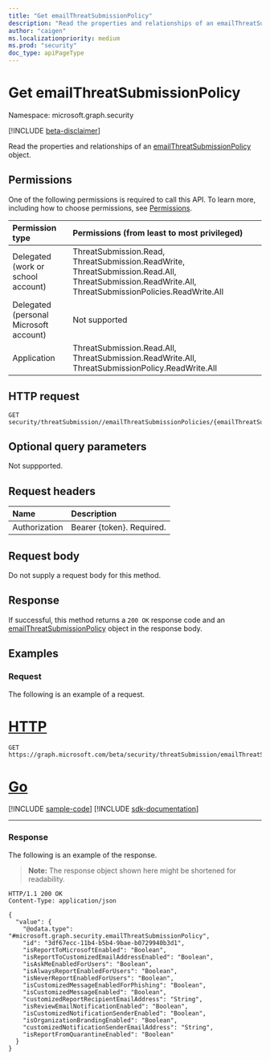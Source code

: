 ```yaml
---
title: "Get emailThreatSubmissionPolicy"
description: "Read the properties and relationships of an emailThreatSubmissionPolicy object."
author: "caigen"
ms.localizationpriority: medium
ms.prod: "security"
doc_type: apiPageType
---
```


# Get emailThreatSubmissionPolicy
Namespace: microsoft.graph.security

[!INCLUDE [beta-disclaimer](../../includes/beta-disclaimer.md)]

Read the properties and relationships of an [emailThreatSubmissionPolicy](../resources/security-emailthreatsubmissionpolicy.md) object.

## Permissions
One of the following permissions is required to call this API. To learn more, including how to choose permissions, see [Permissions](/graph/permissions-reference).

|Permission type|Permissions (from least to most privileged)|
|:---|:---|
|Delegated (work or school account)|ThreatSubmission.Read, ThreatSubmission.ReadWrite, ThreatSubmission.Read.All, ThreatSubmission.ReadWrite.All, ThreatSubmissionPolicies.ReadWrite.All|
|Delegated (personal Microsoft account)|Not supported|
|Application|ThreatSubmission.Read.All, ThreatSubmission.ReadWrite.All, ThreatSubmissionPolicy.ReadWrite.All|

## HTTP request

<!-- {
  "blockType": "ignored"
}
-->
``` http
GET security/threatSubmission//emailThreatSubmissionPolicies/{emailThreatSubmissionPoliciesId}
```

## Optional query parameters
Not suppported.

## Request headers
|Name|Description|
|:---|:---|
|Authorization|Bearer {token}. Required.|

## Request body
Do not supply a request body for this method.

## Response

If successful, this method returns a `200 OK` response code and an [emailThreatSubmissionPolicy](../resources/security-emailthreatsubmissionpolicy.md) object in the response body.

## Examples

### Request
The following is an example of a request.

# [HTTP](#tab/http)
<!-- {
  "blockType": "request",
  "name": "get_emailthreatsubmissionpolicy"
}
-->
``` http
GET https://graph.microsoft.com/beta/security/threatSubmission/emailThreatSubmissionPolicies/{emailThreatSubmissionPoliciesId}
```

# [Go](#tab/go)
[!INCLUDE [sample-code](../includes/snippets/go/get-emailthreatsubmissionpolicy-go-snippets.md)]
[!INCLUDE [sdk-documentation](../includes/snippets/snippets-sdk-documentation-link.md)]

---



### Response
The following is an example of the response.

> **Note:** The response object shown here might be shortened for readability.

<!-- {
  "blockType": "response",
  "truncated": true,
  "@odata.type": "microsoft.graph.security.emailThreatSubmissionPolicy"
}
-->

``` http
HTTP/1.1 200 OK
Content-Type: application/json

{
  "value": {
    "@odata.type": "#microsoft.graph.security.emailThreatSubmissionPolicy",
    "id": "3df67ecc-11b4-b5b4-9bae-b0729940b3d1",
    "isReportToMicrosoftEnabled": "Boolean",
    "isReportToCustomizedEmailAddressEnabled": "Boolean",
    "isAskMeEnabledForUsers": "Boolean",
    "isAlwaysReportEnabledForUsers": "Boolean",
    "isNeverReportEnabledForUsers": "Boolean",
    "isCustomizedMessageEnabledForPhishing": "Boolean",
    "isCustomizedMessageEnabled": "Boolean",
    "customizedReportRecipientEmailAddress": "String",
    "isReviewEmailNotificationEnabled": "Boolean",
    "isCustomizedNotificationSenderEnabled": "Boolean",
    "isOrganizationBrandingEnabled": "Boolean",
    "customizedNotificationSenderEmailAddress": "String",
    "isReportFromQuarantineEnabled": "Boolean"
  }
}
```

